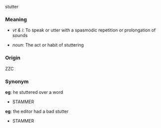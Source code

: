 stutter
### Meaning
+ _vt & i_: To speak or utter with a spasmodic repetition or prolongation of sounds

+ _noun_: The act or habit of stuttering

### Origin

ZZC

### Synonym

__eg__: he stuttered over a word

+ STAMMER

__eg__: the editor had a bad stutter

+ STAMMER


